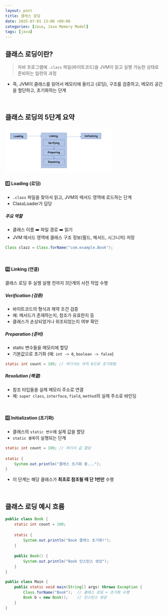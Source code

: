 ```yaml
---
layout: post
title: 클래스 로딩
date: 2025-07-01 13:00 +09:00
categories: [Java, Java Memory Model]
tags: [java]
---
```


## 클래스 로딩이란?

> 자바 프로그램에 `.class` 파일(바이트코드)을 JVM이 읽고 실행 가능한 상태로 준비하는 일련의 과정

- 즉, JVM이 클래스를 읽어서 메모리에 올리고 (로딩), 구조를 검증하고, 메모리 공간을 할단하고, 초기화하는 단계

<br>

## 클래스 로딩의 5단계 요약

![클래스 로딩의 5단계](/assets/img/java/java29_01.png)

#### 1️⃣ Loading (로딩)

- `.class` 파일을 찾아서 읽고, JVM의 메서드 영역에 로드하는 단계
- ClassLoader가 담당

##### 주요 역할

- 클래스 이름 ➡️ 파일 경로 ➡️ 읽기
- JVM 메서드 영역에 클래스 구조 정보(필드, 메서드, 시그니처) 저장

```java
Class clazz = Class.forName("com.example.Book");
```

<br>

#### 2️⃣ Linking (연결)

클래스 로딩 후 실행 실행 전까지 3단계의 사전 작업 수행

##### Verification (검증)
 
- 바이트코드의 형식과 제약 조건 검증
- 예: 메서드가 존재하는지, 참조가 유효한지 등
- 클래스가 손상되었거나 위조되었는지 여부 확인

##### Preparation (준비)

- static 변수들을 메모리에 할당
- 기본값으로 초기화 (예: `int -> 0`, `boolean -> false`)

```java
static int count = 100; // 여기서는 아직 0으로 초기화됨
```

##### Resolution (해결)

- 참조 타입들을 실제 메모리 주소로 연결
- 예: `super class`, `interface`, `field`, `method`의 실제 주소로 바인딩

<br>

#### 3️⃣ Initialization (초기화)

- 클래스의 `static 변수`에 실제 값을 할당
- `static 블록`이 실행되는 단계

```java
static int count = 100; // 여기서 값 할당

static {
    System.out.println("클래스 초기화 중...");
}
```

- 이 단계는 해당 클래스가 **최초로 참조될 때 단 1번만** 수행

<br>

## 클래스 로딩 예시 흐름

```java
public class Book {
    static int count = 100;

    static {
        System.out.println("Book 클래스 초기화!");
    }

    public Book() {
        System.out.println("Book 인스턴스 생성");
    }
}
```

```java
public class Main {
    public static void main(String[] args) throws Exception {
        Class.forName("Book");  // 클래스 로딩 + 초기화 수행
        Book b = new Book();    // 인스턴스 생성
    }
}
```

<br>


